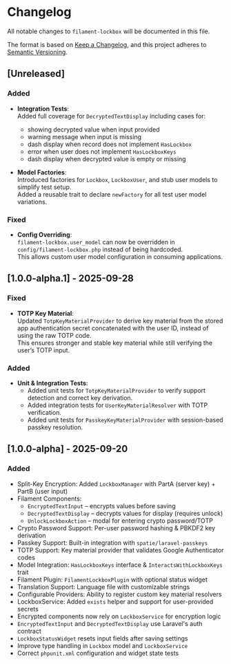 # Changelog

All notable changes to `filament-lockbox` will be documented in this file.

The format is based on [Keep a Changelog](https://keepachangelog.com/en/1.0.0/),
and this project adheres to [Semantic Versioning](https://semver.org/spec/v2.0.0.html).

## [Unreleased]

### Added

- **Integration Tests**:  
  Added full coverage for `DecryptedTextDisplay` including cases for:
    - showing decrypted value when input provided
    - warning message when input is missing
    - dash display when record does not implement `HasLockbox`
    - error when user does not implement `HasLockboxKeys`
    - dash display when decrypted value is empty or missing

- **Model Factories**:  
  Introduced factories for `Lockbox`, `LockboxUser`, and stub user models to simplify test setup.  
  Added a reusable trait to declare `newFactory` for all test user model variations.

### Fixed

- **Config Overriding**:  
  `filament-lockbox.user_model` can now be overridden in `config/filament-lockbox.php` instead of being hardcoded.  
  This allows custom user model configuration in consuming applications.

## [1.0.0-alpha.1] - 2025-09-28

### Fixed

- **TOTP Key Material**:  
  Updated `TotpKeyMaterialProvider` to derive key material from the stored app authentication secret concatenated with
  the user ID, instead of using the raw TOTP code.  
  This ensures stronger and stable key material while still verifying the user’s TOTP input.

### Added

- **Unit & Integration Tests**:
    - Added unit tests for `TotpKeyMaterialProvider` to verify support detection and correct key derivation.
    - Added integration tests for `UserKeyMaterialResolver` with TOTP verification.
    - Added unit tests for `PasskeyKeyMaterialProvider` with session-based passkey resolution.

## [1.0.0-alpha] - 2025-09-20

### Added

- Split-Key Encryption: Added `LockboxManager` with PartA (server key) + PartB (user input)
- Filament Components:
    - `EncryptedTextInput` – encrypts values before saving
    - `DecryptedTextDisplay` – decrypts values for display (requires unlock)
    - `UnlockLockboxAction` – modal for entering crypto password/TOTP
- Crypto Password Support: Per-user password hashing & PBKDF2 key derivation
- Passkey Support: Built-in integration with `spatie/laravel-passkeys`
- TOTP Support: Key material provider that validates Google Authenticator codes
- Model Integration: `HasLockboxKeys` interface & `InteractsWithLockboxKeys` trait
- Filament Plugin: `FilamentLockboxPlugin` with optional status widget
- Translation Support: Language file with customizable strings
- Configurable Providers: Ability to register custom key material resolvers
- LockboxService: Added `exists` helper and support for user-provided secrets
- Encrypted components now rely on `LockboxService` for encryption logic
- `EncryptedTextInput` and `DecryptedTextDisplay` use Laravel's auth contract
- `LockboxStatusWidget` resets input fields after saving settings
- Improve type handling in `Lockbox` model and `LockboxService`
- Correct `phpunit.xml` configuration and widget state tests
